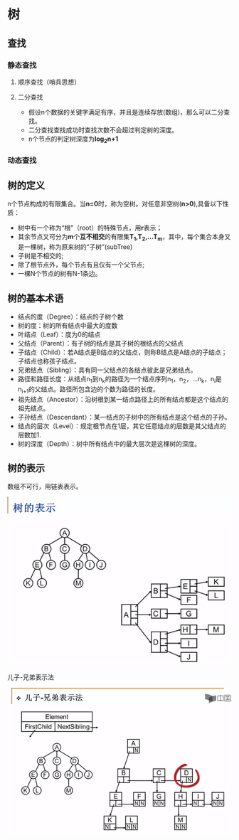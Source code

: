 # 树
## 查找
### 静态查找
1. 顺序查找（哨兵思想）
2. 二分查找

    - 假设n个数据的关键字满足有序，并且是连续存放(数组)，那么可以二分查找。
    - 二分查找查找成功时查找次数不会超过判定树的深度。
    - n个节点的判定树深度为**log<sub>2</sub>n+1**
### 动态查找
## 树的定义
n个节点构成的有限集合。当**n=0**时，称为空树。对任意非空树(**n>0**),具备以下性质：
- 树中有一个称为“根”（root）的特殊节点，用**r**表示；
- 其余节点又可分为**m**个**互不相交**的有限集**T<sub>1</sub>,T<sub>2</sub>,...T<sub>m</sub>**，其中，每个集合本身又是一棵树，称为原来树的“子树”(subTree)
- 子树是不相交的;
- 除了根节点外，每个节点有且仅有一个父节点;
- 一棵N个节点的树有N-1条边。
## 树的基本术语
- 结点的度（Degree）：结点的子树个数
- 树的度：树的所有结点中最大的度数
- 叶结点（Leaf）：度为0的结点
- 父结点（Parent）：有子树的结点是其子树的根结点的父结点
- 子结点（Child）：若A结点是B结点的父结点，则称B结点是A结点的子结点；子结点也称孩子结点。
- 兄弟结点（Sibling）：具有同一父结点的各结点彼此是兄弟结点。 
- 路径和路径长度：从结点n<sub>1</sub>到n<sub>k</sub>的路径为一个结点序列n<sub>1</sub>，n<sub>2</sub>，...n<sub>k</sub>，n<sub>i</sub>是n<sub>i+1</sub>的父结点。路径所包含边的个数为路径的长度。
- 祖先结点（Ancestor）：沿树根到某一结点路径上的所有结点都是这个结点的祖先结点。
- 子孙结点（Descendant）：某一结点的子树中的所有结点是这个结点的子孙。
- 结点的层次（Level）：规定根节点在1层，其它任意结点的层数是其父结点的层数加1.
- 树的深度（Depth）：树中所有结点中的最大层次是这棵树的深度。
## 树的表示
数组不可行，用链表表示。

<div align="center">
<img src="./Tree_01.png">
</div>

儿子-兄弟表示法

<div align="center">
<img src="./Tree_02.png">
</div>
